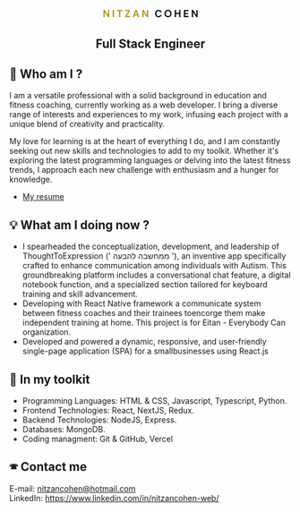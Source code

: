 <div align="center">
    <img src="./NITZANCOHEN_logo.png" alt="logo" width="35%">
    <h2 align="center">Full Stack Engineer</h2>
</div>

##  👋 Who am I ?
I am a versatile professional with a solid background in education and fitness coaching, currently working as a web developer. I bring a diverse range of interests and experiences to my work, infusing each project with a unique blend of creativity and practicality.

My love for learning is at the heart of everything I do, and I am constantly seeking out new skills and technologies to add to my toolkit. Whether it's exploring the latest programming languages or delving into the latest fitness trends, I approach each new challenge with enthusiasm and a hunger for knowledge.

* [My resume](./CV_NitzanCohen.pdf)

## 💡 What am I doing now ?
- I spearheaded the conceptualization, development, and leadership of ThoughtToExpression (' ממחשבה להבעה '), an inventive app specifically crafted to enhance communication among individuals with Autism. This groundbreaking platform includes a conversational chat feature, a digital notebook function, and a specialized section tailored for keyboard training and skill advancement.
- Developing with React Native framework a communicate system between fitness coaches and their trainees toencorge them make independent training at home. This project is for Eitan - Everybody Can organization.
- Developed and powered a dynamic, responsive, and user-friendly single-page application (SPA) for a smallbusinesses using React.js

## 💼 In my toolkit
- Programming Languages: HTML & CSS, Javascript, Typescript, Python.
- Frontend Technologies: React, NextJS, Redux.
- Backend Technologies: NodeJS, Express.
- Databases: MongoDB.
- Coding managment: Git & GitHub, Vercel

## 🕾 Contact me
E-mail: nitzancohen@hotmail.com\
LinkedIn: https://www.linkedin.com/in/nitzancohen-web/
